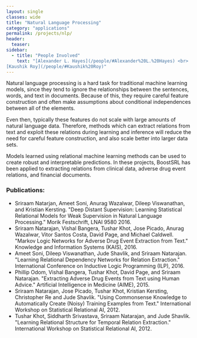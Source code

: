 ```yaml
---
layout: single
classes: wide
title: "Natural Language Processing"
category: "applications"
permalink: /projects/nlp/
header:
  teaser:
sidebar:
  - title: "People Involved"
    text: "[Alexander L. Hayes](/people/#Alexander%20L.%20Hayes) <br>
[Kaushik Roy](/people/#Kaushik%20Roy)"
---
```



Natural language processing is a hard task for traditional machine learning models, since they tend to ignore the relationships between the sentences, words, and text in documents. Because of this, they require careful feature construction and often make assumptions about conditional independences between all of the elements.

Even then, typically these features do not scale with large amounts of natural language data. Therefore, methods which can extract relations from text and exploit these relations during learning and inference will reduce the need for careful feature construction, and also scale better into larger data sets.

Models learned using relational machine learning methods can be used to create robust and interpretable predictions. In these projects, BoostSRL has been applied to extracting relations from clinical data, adverse drug event relations, and financial documents.

### Publications:

* Sriraam Natarjan, Ameet Soni, Anurag Wazalwar, Dileep Viswanathan, and Kristian Kersting. "Deep Distant Supervision: Learning Statistical Relational Models for Weak Supervision in Natural Language Processing." Morik Festschrift, LNAI 9580 2016.
* Sriraam Natarajan, Vishal Bangera, Tushar Khot, Jose Picado, Anurag Wazalwar, Vitor Santos Costa, David Page, and Michael Caldwell. "Markov Logic Networks for Adverse Drug Event Extraction from Text." Knowledge and Information Systems (KAIS), 2016.
* Ameet Soni, Dileep Viswanathan, Jude Shavlik, and Sriraam Natarajan. "Learning Relational Dependency Networks for Relation Extraction." International Conference on Inductive Logic Programming (ILP), 2016.
* Phillip Odom, Vishal Bangera, Tushar Khot, David Page, and Sriraam Natarajan. "Extracting Adverse Drug Events from Text using Human Advice." Artificial Intelligence in Medicine (AIME), 2015.
* Sriraam Natarajan, Jose Picado, Tushar Khot, Kristian Kersting, Christopher Re and Jude Shavlik. "Using Commonsense Knowledge to Automatically Create (Noisy) Training Examples from Text." International Workshop on Statistical Relational AI, 2012.
* Tushar Khot, Siddharth Srivastava, Sriraam Natarajan, and Jude Shavlik. "Learning Relational Structure for Temporal Relation Extraction." International Workshop on Statistical Relational AI, 2012.


<!--

<a name ="logistics"></a>
## 2. Logistics
### People Involved:


### About:

### Publications:




<a name ="na"></a>
## 3. Network Analysis
### People Involved:


### About:

### Publications:

-->




<!--
---
layout: single
title: "Natural Language Processing"
permalink: /projects/natural-language-processing/
excerpt: "Methods which can extract relations from text and exploit these relations during learning and inference will reduce the need for careful feature construction, and also scale better into larger data sets."
---

## People Involved

* Alexander L. Hayes
* Kaushik Roy

Natural language processing is a hard task for traditional machine learning models, since they tend to ignore the relationships between the sentences, words, and text in documents. Because of this, they require careful feature construction and often make assumptions about conditional independences between all of the elements.

Even then, typically these features do not scale with large amounts of natural language data. Therefore, methods which can extract relations from text and exploit these relations during learning and inference will reduce the need for careful feature construction, and also scale better into larger data sets.

Models learned using relational machine learning methods can be used to create robust and interpretable predictions. In these projects, BoostSRL has been applied to extracting relations from clinical data, adverse drug event relations, and financial documents.

## Publications

* Sriraam Natarjan, Ameet Soni, Anurag Wazalwar, Dileep Viswanathan, and Kristian Kersting. "Deep Distant Supervision: Learning Statistical Relational Models for Weak Supervision in Natural Language Processing." Morik Festschrift, LNAI 9580 2016.
* Sriraam Natarajan, Vishal Bangera, Tushar Khot, Jose Picado, Anurag Wazalwar, Vitor Santos Costa, David Page, and Michael Caldwell. "Markov Logic Networks for Adverse Drug Event Extraction from Text." Knowledge and Information Systems (KAIS), 2016.
* Ameet Soni, Dileep Viswanathan, Jude Shavlik, and Sriraam Natarajan. "Learning Relational Dependency Networks for Relation Extraction." International Conference on Inductive Logic Programming (ILP), 2016.
* Phillip Odom, Vishal Bangera, Tushar Khot, David Page, and Sriraam Natarajan. "Extracting Adverse Drug Events from Text using Human Advice." Artificial Intelligence in Medicine (AIME), 2015.
* Sriraam Natarajan, Jose Picado, Tushar Khot, Kristian Kersting, Christopher Re and Jude Shavlik. "Using Commonsense Knowledge to Automatically Create (Noisy) Training Examples from Text." International Workshop on Statistical Relational AI, 2012.
* Tushar Khot, Siddharth Srivastava, Sriraam Natarajan, and Jude Shavlik. "Learning Relational Structure for Temporal Relation Extraction." International Workshop on Statistical Relational AI, 2012.
-->
